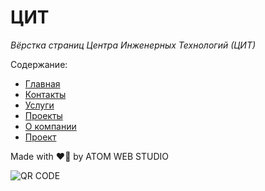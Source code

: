 # ЦИТ

_Вёрстка страниц Центра Инженерных Технологий (ЦИТ)_

Содержание:

- [Главная](https://iserejatoje.github.io/czit/frontpage.html)
- [Контакты](https://iserejatoje.github.io/czit/contacts.html)
- [Услуги](https://iserejatoje.github.io/czit/services.html)
- [Проекты](https://iserejatoje.github.io/czit/projects.html)
- [О компании](https://iserejatoje.github.io/czit/projects.html)
- [Проект](https://iserejatoje.github.io/czit/project.html)

Made with ❤️‍🔥 by ATOM WEB STUDIO

![QR CODE](https://iserejatoje.github.io/czit/images/qr.png)
